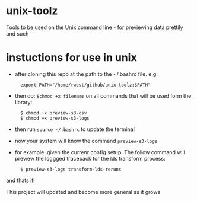 # unix-toolz
Tools to be used on the Unix command line - for previewing data prettily and such

# instuctions for use in unix

* after cloning this repo at the path to the ~/.bashrc file. e.g:
        
        export PATH="/home/rwest/github/unix-toolz:$PATH"

* then do: `$chmod +x filename` on all commands that will be used form the library: 

        $ chmod +x preview-s3-csv
        $ chmod +x preview-s3-logs

* then run `source ~/.bashrc` to update the terminal
* now your system will know the command `preview-s3-logs`
* for example. given the currenr config setup. The follow command will preview the loggged traceback for the lds transform process:

        $ preview-s3-logs transform-lds-reruns

and thats it!

This project will updated and become more general as it grows
